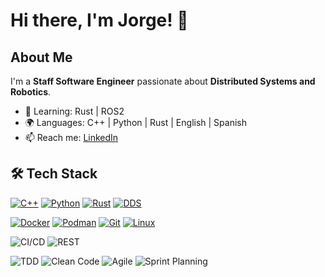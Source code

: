 # Hi there, I'm Jorge! 👋

## About Me
I'm a **Staff Software Engineer** passionate about **Distributed Systems and Robotics**.  
- 🌱 Learning: Rust | ROS2
- 🌍 Languages: C++ | Python | Rust | English | Spanish 
- 📫 Reach me: [LinkedIn](https://www.linkedin.com/in/jsrivaya)
<!-- - 🔭 Working on: [Project]  -->

## 🛠️ Tech Stack
<!-- ### Languages -->
[![C++](https://img.shields.io/badge/-C++-00599C?logo=c%2B%2B&logoColor=white)](https://isocpp.org)
[![Python](https://img.shields.io/badge/-Python-3776AB?logo=python&logoColor=white)](https://www.python.org)
[![Rust](https://img.shields.io/badge/-Rust-000000?logo=rust&logoColor=white)](https://www.rust-lang.org)
[![DDS](https://img.shields.io/badge/-DDS-314FAD?logo=protocol&logoColor=white)](https://www.omg.org/dds/)

<!-- ### Tools & Platforms -->
[![Docker](https://img.shields.io/badge/-Docker-2496ED?logo=docker&logoColor=white)](https://www.docker.com)
[![Podman](https://img.shields.io/badge/-Podman-2496ED?logo=docker&logoColor=white)](https://podman.io)
[![Git](https://img.shields.io/badge/-Git-F05032?logo=git&logoColor=white)](https://git-scm.com)
[![Linux](https://img.shields.io/badge/-Linux-FCC624?logo=linux&logoColor=black)](https://www.kernel.org)   

<!-- ### DevOps & APIs -->
![CI/CD](https://img.shields.io/badge/-CI/CD-000000?logo=gitlab&logoColor=white)
![REST](https://img.shields.io/badge/-REST-009688?logo=api&logoColor=white)

<!-- ### Methodologies -->
![TDD](https://img.shields.io/badge/TDD-Test__Driven__Development-0A7E8C)
![Clean Code](https://img.shields.io/badge/Clean__Code-Principles-42ba96)
![Agile](https://img.shields.io/badge/Agile-Scrum-F2A230)
![Sprint Planning](https://img.shields.io/badge/Sprint__Planning-Agile__Methodology-F2A230)

<!-- ## Top Languages here --
![Jorge's GitHub stats](https://github-readme-stats.vercel.app/api?username=JSRIVAYA&show_icons=true&theme=radical)
[![Top Langs](https://github-readme-stats.vercel.app/api/top-langs/?username=JSRIVAYA&layout=compact&show_icons=true&theme=radical)](https://github.com/JSRIVAYA/github-readme-stats)

<a href="https://github.com/jsrivaya/github-readme-stats">
  <img height=200 align="top" src="https://github-readme-stats.vercel.app/api?username=JSRIVAYA&show_icons=true&theme=dark" />
</a>
<a href="https://github.com/jsrivaya/convoychat">
  <img height=200 align="top" src="https://github-readme-stats.vercel.app/api/top-langs/?username=JSRIVAYA&layout=compact&show_icons=true&theme=dark&langs_count=8&card_width=320" />
</a>
-->
<!--
## Featured Projects
### [Project Name](link)
Brief description of what it does and tech used.

## Get in Touch
[LinkedIn](https://www.linkedin.com/in/jsrivaya) | [Portfolio](link)   
-->

<!--
**jsrivaya/jsrivaya** is a ✨ _special_ ✨ repository because its `README.md` (this file) appears on your GitHub profile.

Here are some ideas to get you started:

- 🔭 I’m currently working on ...
- 🌱 I’m currently learning ...
- 👯 I’m looking to collaborate on ...
- 🤔 I’m looking for help with ...
- 💬 Ask me about ...
- 📫 How to reach me: ...
- 😄 Pronouns: ...
- ⚡ Fun fact: ...
-->
